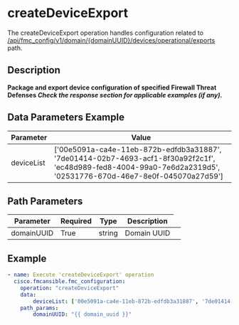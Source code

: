# createDeviceExport

The createDeviceExport operation handles configuration related to [/api/fmc_config/v1/domain/{domainUUID}/devices/operational/exports](/paths//api/fmc_config/v1/domain/{domain_uuid}/devices/operational/exports.md) path.&nbsp;
## Description
**Package and export device configuration of specified Firewall Threat Defenses _Check the response section for applicable examples (if any)._**

## Data Parameters Example
| Parameter | Value |
| --------- | -------- |
| deviceList | ['00e5091a-ca4e-11eb-872b-edfdb3a31887', '7de01414-02b7-4693-acf1-8f30a92f2c1f', 'ec48d989-fed8-4004-99a0-7e6d2a2319d5', '02531776-670d-46e7-8e0f-045070a27d59'] |

## Path Parameters
| Parameter | Required | Type | Description |
| --------- | -------- | ---- | ----------- |
| domainUUID | True | string <td colspan=3> Domain UUID |

## Example
```yaml
- name: Execute 'createDeviceExport' operation
  cisco.fmcansible.fmc_configuration:
    operation: "createDeviceExport"
    data:
        deviceList: ['00e5091a-ca4e-11eb-872b-edfdb3a31887', '7de01414-02b7-4693-acf1-8f30a92f2c1f', 'ec48d989-fed8-4004-99a0-7e6d2a2319d5', '02531776-670d-46e7-8e0f-045070a27d59']
    path_params:
        domainUUID: "{{ domain_uuid }}"

```